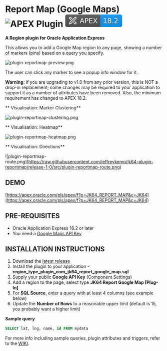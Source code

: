 # Report Map (Google Maps) ![APEX Plugin](https://cdn.rawgit.com/Dani3lSun/apex-github-badges/b7e95341/badges/apex-plugin-badge.svg) ![APEX 18.2](https://github.com/Dani3lSun/apex-github-badges/blob/master/badges/apex-18_2-badge.svg)

**A Region plugin for Oracle Application Express**

This allows you to add a Google Map region to any page, showing a number of markers (pins) based on a query you specify. 

![plugin-reportmap-preview.png](https://raw.githubusercontent.com/jeffreykemp/jk64-plugin-reportmap/master/src/plugin-reportmap-preview.png)

The user can click any marker to see a popup info window for it.

**Warning:** if you are upgrading to v1.0 from any prior version, this is NOT a drop-in replacement; some changes may be required to your application to support it as a number of attributes have been removed. Also, the minimum requirement has changed to APEX 18.2.

** Visualisation: Marker Clustering**

![plugin-reportmap-clustering.png](https://raw.githubusercontent.com/jeffreykemp/jk64-plugin-reportmap/release-1-0/src/plugin-reportmap-clustering.png)

** Visualisation: Heatmap**

![plugin-reportmap-heatmap.png](https://raw.githubusercontent.com/jeffreykemp/jk64-plugin-reportmap/release-1-0/src/plugin-reportmap-heatmap.png)

** Visualisation: Directions**

![plugin-reportmap-route.png])https://raw.githubusercontent.com/jeffreykemp/jk64-plugin-reportmap/release-1-0/src/plugin-reportmap-route.png)

## DEMO ##

[https://apex.oracle.com/pls/apex/f?p=JK64_REPORT_MAP&c=JK64](https://apex.oracle.com/pls/apex/f?p=JK64_REPORT_MAP&c=JK64)

## PRE-REQUISITES ##

* Oracle Application Express 18.2 or later
* You need a [Google Maps API Key](https://developers.google.com/maps/documentation/javascript/get-api-key#get-an-api-key)

## INSTALLATION INSTRUCTIONS ##

1. Download the [latest release](https://github.com/jeffreykemp/jk64-plugin-reportmap/releases/latest)
2. Install the plugin to your application - **region_type_plugin_com_jk64_report_google_map.sql**
3. Supply your public **Google API Key** (Component Settings)
4. Add a region to the page, select type **JK64 Report Google Map [Plug-In]**
5. For **SQL Source**, enter a query with at least 4 columns (see example below)
6. Update the **Number of Rows** to a reasonable upper limit (default is 15, you probably want a higher limit)

**Sample query**

```sql
SELECT lat, lng, name, id FROM mydata
```

For more info including sample queries, plugin attributes and triggers, refer to the [WIKI](https://github.com/jeffreykemp/jk64-plugin-reportmap/wiki).

